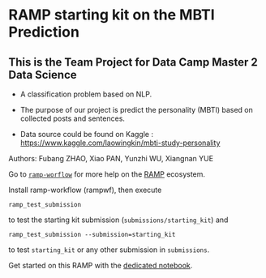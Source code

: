 # RAMP starting kit on the MBTI Prediction
## This is the Team Project for Data Camp Master 2 Data Science

- A classification problem based on NLP.

- The purpose of our project is predict the personality (MBTI) based on collected posts and sentences.

- Data source could be found on Kaggle : https://www.kaggle.com/laowingkin/mbti-study-personality

Authors: Fubang ZHAO, Xiao PAN, Yunzhi WU, Xiangnan YUE

Go to [`ramp-worflow`](https://github.com/paris-saclay-cds/ramp-workflow) for more help on the [RAMP](http:www.ramp.studio) ecosystem.

Install ramp-workflow (rampwf), then execute

```
ramp_test_submission
```

to test the starting kit submission (`submissions/starting_kit`) and

```
ramp_test_submission --submission=starting_kit
```

to test `starting_kit` or any other submission in `submissions`.

Get started on this RAMP with the [dedicated notebook](fake_news_starting_kit.ipynb).
